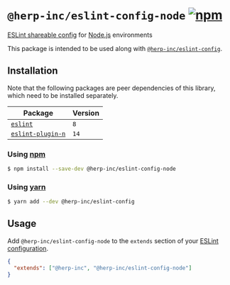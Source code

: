 # `@herp-inc/eslint-config-node` [![npm](https://img.shields.io/npm/v/@herp-inc/eslint-config-node)](https://www.npmjs.com/package/@herp-inc/eslint-config-node)

[ESLint shareable config](https://eslint.org/docs/developer-guide/shareable-configs) for [Node.js](https://nodejs.org/en/) environments

This package is intended to be used along with [`@herp-inc/eslint-config`](https://www.npmjs.com/package/@herp-inc/eslint-config).

## Installation

Note that the following packages are peer dependencies of this library, which need to be installed separately.

| Package                                                            | Version |
| ------------------------------------------------------------------ | ------- |
| [`eslint`](https://www.npmjs.com/package/eslint)                   | `8`     |
| [`eslint-plugin-n`](https://www.npmjs.com/package/eslint-plugin-n) | `14`    |

### Using [npm](https://www.npmjs.com/)

```sh
$ npm install --save-dev @herp-inc/eslint-config-node
```

### Using [yarn](https://yarnpkg.com/)

```sh
$ yarn add --dev @herp-inc/eslint-config
```

## Usage

Add `@herp-inc/eslint-config-node` to the `extends` section of your [ESLint configuration](http://eslint.org/docs/user-guide/configuring).

```json
{
  "extends": ["@herp-inc", "@herp-inc/eslint-config-node"]
}
```
